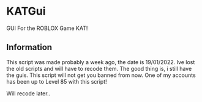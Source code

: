 # KATGui
GUI For the ROBLOX Game KAT!

## Information

This script was made probably a week ago, the date is 19/01/2022.
Ive lost the old scripts and will have to recode them.
The good thing is, i still have the guis.
This script will not get you banned from now.
One of my accounts has been up to Level 85 with this script!


Will recode later..
